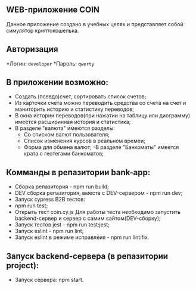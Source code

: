 ## WEB-приложение COIN

Данное приложение создано в учебных целях и представляет собой симулятор криптокошелька.

## Авторизация
  *Логин: `developer`
  *Пароль: `qwerty`

## В приложении возможно:
- Создать (псевдо)счет, сортировать список счетов;
- Из карточки счета можно переводить средства со счета на счет и маниторить историю и статистику переводов;
- В окна истории переводов(при нажатии на таблицу или диограмму) имеется расширинная история и статистика;
- В разделе "валюта" имеются разделы:
  - Со списком валют пользователя;
  - Список изменения курсов в реальном времеи;
  - Форма для обмена валют;
-В разделе "Банкоматы" имеется крата с геотегами банкоматов;

## Комманды в репазитории bank-app:
 - Сборка репазитория - npm run build;
 - DEV сборка  репазитория, вместе с DEV-сервером - npm run dev;
 - Запуск cypress B2B тестов:
  - npm run test;
  - Открыть тест coin.cy.js
  Для работы теста необходимо запустить backend-сервер и cервер с самим сайтом(DEV-сборку);
 - Запуск тестов jest - npm run test:jest;
 - Запуск eslint - npm run lint;
 - Запуск eslint в режиме исправлеия - npm run lint:fix.

## Запуск backend-сервера (в репазитории project):
  - Запуск сервера: npm start.

